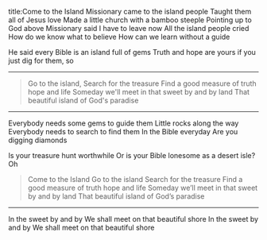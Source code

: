 title:Come to the Island
Missionary came to the island people
Taught them all of Jesus love
Made a little church with a bamboo steeple
Pointing up to God above
Missionary said I have to leave now
All the island people cried
How do we know what to believe
How can we learn without a guide

He said every Bible
is an island full of gems
Truth and hope are yours if you just dig for them, so

---

>Go to the island, Search for the treasure
Find a good measure of truth hope and life
Someday we'll meet in that sweet by and by land
That beautiful island of God's paradise

---
Everybody needs some gems to guide them
Little rocks along the way
Everybody needs to search to find them
In the Bible everyday
Are you digging diamonds

Is your treasure hunt worthwhile
Or is your Bible lonesome as a desert isle? Oh

>Come to the Island
Go to the island Search for the treasure
Find a good measure of truth hope and life
Someday we’ll meet in that sweet by and by land
That beautiful island of God’s paradise

---
In the sweet by and by
We shall meet on that beautiful shore
In the sweet by and by
We shall meet on that beautiful shore